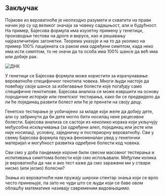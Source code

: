## Закључак

Појмове из вероватноће је неопходно разумети и схватити на прави начин јер су од великог значаја за човеку садашњост, али и будућност. На пример, Бајесова формула има изузетну примену у генетици, производњи тестова на дроге и вирусе, као и решавању најразличитијих загонетки. Теорема указује и на то да уколико на пример 100% пацијената са раком има одређени симптом, када неко има исти симптом, то не значи да та особа има 100% шансе да већ има или добије рак. 

![ДНК](model.jpg)

У генетици се Бајесова формула може користити за израчунавање вероватноће специфичног генотипа човека. Многи људи настоје да повећају своје шансе за избегавање болести које погађају само специфичне генотипове. Бајесова анализа се може извршити на основу породичне историје или генетског тестирања, како би се предвидело да ли ће појединац развити болест или ће је пренети на своју децу. 

Генетско тестирање је уобичајено за младе који желе да добију дете, али су забринути да би дете могло бити носилац неке рецесивне болести. Бајесова анализа се састоји из неколико корака који укључују међусобна искључивања (за одређени алел, појединац или јесте или није носилац), условну, заједничку и постериорну вероватноћу. Све у свему Бајесова формула пружа феноменалан увид у генетички материјал и могућност развитка одређене болести код човека.  

Сви смо у доба пандемије короне били свесни масовног тестирања и испитивања симптома болести које смо испољавали. Међутим колика је вероватноћа да чак и ако тест каже да смо заражени ми у ствари  нисмо (или јесмо) болесни?

Знања из вероватноће нам пружају широки спектар знања који се врло често принењује, па зато не чуди што се људи који се баве овом облашћу математике називају савременим *видовњацима*.